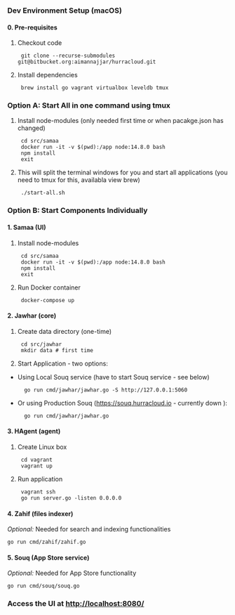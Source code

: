 ### Dev Environment Setup (macOS)

#### 0. Pre-requisites

1. Checkout code

        git clone --recurse-submodules git@bitbucket.org:aimannajjar/hurracloud.git


2. Install dependencies

        brew install go vagrant virtualbox leveldb tmux


### Option A: Start All in one command using tmux

1. Install node-modules (only needed first time or when pacakge.json has changed)

        cd src/samaa
        docker run -it -v $(pwd):/app node:14.8.0 bash
        npm install
        exit


2. This will split the terminal windows for you and start all applications (you need to tmux for this, availabla view brew) 

        ./start-all.sh


### Option B: Start Components Individually

#### 1. Samaa (UI)

1. Install node-modules

        cd src/samaa
        docker run -it -v $(pwd):/app node:14.8.0 bash
        npm install
        exit

2. Run Docker container

        docker-compose up


#### 2. Jawhar (core)
1. Create data directory (one-time)

        cd src/jawhar
        mkdir data # first time

2. Start Application - two options:  

- Using Local Souq service (have to start Souq service - see below)

        go run cmd/jawhar/jawhar.go -S http://127.0.0.1:5060


- Or using Production Souq (https://souq.hurracloud.io - currently down ):

        go run cmd/jawhar/jawhar.go 


#### 3. HAgent (agent)
1. Create Linux box

        cd vagrant
        vagrant up

2. Run application

        vagrant ssh
        go run server.go -listen 0.0.0.0


#### 4. Zahif (files indexer)
*Optional:* Needed for search and indexing functionalities
```
go run cmd/zahif/zahif.go
```

#### 5. Souq (App Store service)
*Optional:* Needed for App Store functionality
```
go run cmd/souq/souq.go
```

### Access the UI at [http://localhost:8080/](http://localhost:8080)